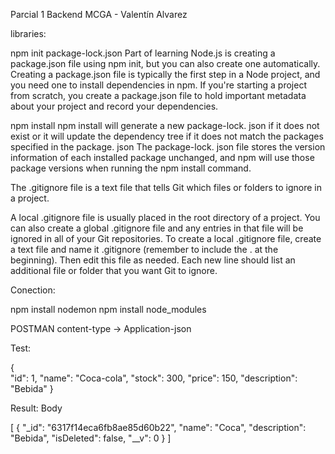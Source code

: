 Parcial 1 Backend
MCGA - Valentín Alvarez

libraries:

npm init
package-lock.json
Part of learning Node.js is creating a package.json file using npm init, but you can also create one automatically. Creating a package.json file is typically the first step in a Node project, and you need one to install dependencies in npm. If you're starting a project from scratch, you create a package.json file to hold important metadata about your project and record your dependencies.

npm install
npm install will generate a new package-lock. json if it does not exist or it will update the dependency tree if it does not match the packages specified in the package. json
The package-lock. json file stores the version information of each installed package unchanged, and npm will use those package versions when running the npm install command.

The .gitignore file is a text file that tells Git which files or folders to ignore in a project.

A local .gitignore file is usually placed in the root directory of a project. You can also create a global .gitignore file and any entries in that file will be ignored in all of your Git repositories.
To create a local .gitignore file, create a text file and name it .gitignore (remember to include the . at the beginning). Then edit this file as needed. Each new line should list an additional file or folder that you want Git to ignore.

Conection:

npm install nodemon
npm install node_modules


POSTMAN
content-type -> Application-json 

Test:

{   
    "id": 1,
    "name": "Coca-cola",
    "stock": 300,
    "price": 150,
    "description": "Bebida"
}


Result:
Body

[
    {
        "_id": "6317f14eca6fb8ae85d60b22",
        "name": "Coca",
        "description": "Bebida",
        "isDeleted": false,
        "__v": 0
    }
]